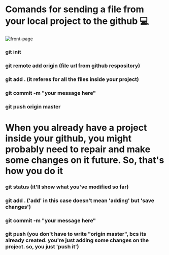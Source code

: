# Comands for sending a file from your local project to the github :computer:	
![front-page](https://github.com/Deividev365/git-commands/blob/master/git.webp)
### git init
### git remote add origin (file url from github respository)
### git add . (it referes for all the files inside your project)
### git commit -m "your message here"
### git push origin master 

# When you already have a project inside your github, you might probably need to repair and make some changes on it future. So, that's how you do it

### git status (it'll show what you've modified so far)
### git add . ('add' in this case doesn't mean 'adding' but 'save changes')
### git commit -m "your message here"
### git push (you don't have to write "origin master", bcs its already created. you're just adding some changes on the project. so, you just 'push it')

